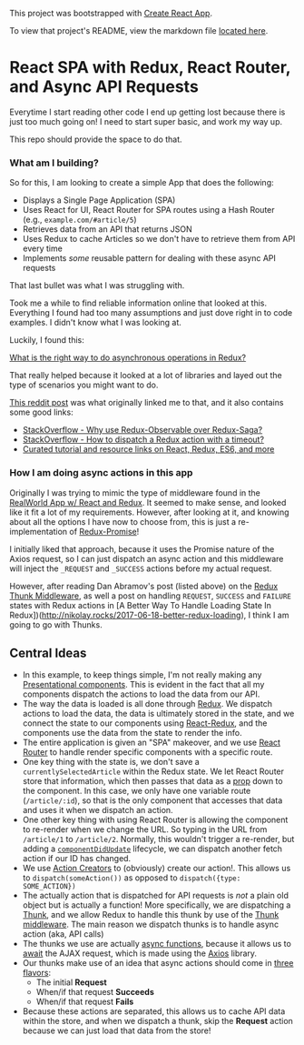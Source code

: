 This project was bootstrapped with [Create React App](https://github.com/facebookincubator/create-react-app).

To view that project's README, view the markdown file [located here](https://github.com/facebookincubator/create-react-app/blob/master/packages/react-scripts/template/README.md).

# React SPA with Redux, React Router, and Async API Requests

Everytime I start reading other code I end up getting lost because there is just too much
going on! I need to start super basic, and work my way up.

This repo should provide the space to do that.

### What am I building?

So for this, I am looking to create a simple App that does the following:

- Displays a Single Page Application (SPA)
- Uses React for UI, React Router for SPA routes using a Hash Router (e.g., `example.com/#article/5`)
- Retrieves data from an API that returns JSON
- Uses Redux to cache Articles so we don't have to retrieve them from API every time
- Implements _some_ reusable pattern for dealing with these async API requests

That last bullet was what I was struggling with.

Took me a while to find reliable information online that looked at this. Everything I found had too
many assumptions and just dove right in to code examples. I didn't know what I was looking at.

Luckily, I found this:

[What is the right way to do asynchronous operations in Redux?](https://decembersoft.com/posts/what-is-the-right-way-to-do-asynchronous-operations-in-redux/)

That really helped because it looked at a lot of libraries and layed out the type
of scenarios you might want to do.

[This reddit post](https://www.reddit.com/r/reactjs/comments/7yhhnx/reduxsaga_or_reduxobservable/dugwyrj/)
was what originally linked me to that, and it also contains some good links:

- [StackOverflow - Why use Redux-Observable over Redux-Saga?](https://stackoverflow.com/q/40021344)
- [StackOverflow - How to dispatch a Redux action with a timeout?](https://stackoverflow.com/a/38574266)
- [Curated tutorial and resource links on React, Redux, ES6, and more](https://github.com/markerikson/react-redux-links)

### How I am doing async actions in this app

Originally I was trying to mimic the type of middleware found in the
[RealWorld App w/ React and Redux](https://github.com/gothinkster/react-redux-realworld-example-app/blob/master/src/middleware.js#L10).
It seemed to make sense, and looked like it fit a lot of my requirements. However, after looking
at it, and knowing about all the options I have now to choose from, this is just a re-implementation
of [Redux-Promise](https://github.com/redux-utilities/redux-promise)!

I initially liked that approach, because it uses the Promise nature of the Axios request, so
I can just dispatch an async action and this middleware will inject the `_REQUEST` and `_SUCCESS`
actions before my actual request.

However, after reading Dan Abramov's post (listed above) on the [Redux Thunk Middleware](https://stackoverflow.com/a/35415559/864233), as well a post on handling `REQUEST`, `SUCCESS` and
`FAILURE` states with Redux actions in [A Better Way To Handle Loading State In Redux])(http://nikolay.rocks/2017-06-18-better-redux-loading),
I think I am going to go with Thunks.

## Central Ideas

- In this example, to keep things simple, I'm not really making any
  [Presentational components](https://medium.com/@dan_abramov/smart-and-dumb-components-7ca2f9a7c7d0).
  This is evident in the fact that all my components dispatch the actions to load the data from our
  API.
- The way the data is loaded is all done through [Redux](https://redux.js.org/). We dispatch actions
  to load the data, the data is ultimately stored in the state, and we connect the state to our
  components using [React-Redux](https://github.com/reduxjs/react-redux), and the components use
  the data from the state to render the info.
- The entire application is given an "SPA" makeover, and we use [React Router](https://reacttraining.com/react-router/)
  to handle render specific components with a specific route.
- One key thing with the state is, we don't save a `currentlySelectedArticle` within the Redux state.
  We let React Router store that information, which then passes that data as a
  [prop](https://reactjs.org/docs/components-and-props.html) down to the component. In this case,
  we only have one variable route (`/article/:id`), so that is the only component that accesses
  that data and uses it when we dispatch an action.
- One other key thing with using React Router is allowing the component to re-render when we change
  the URL. So typing in the URL from `/article/1` to `/article/2`. Normally, this wouldn't trigger
  a re-render, but adding a [`componentDidUpdate`](https://reactjs.org/docs/react-component.html#componentdidupdate)
  lifecycle, we can dispatch another fetch action if our ID has changed.
- We use [Action Creators](https://redux.js.org/basics/actions#action-creators) to (obviously) create
  our action!. This allows us to `dispatch(someAction())` as opposed to
  `dispatch({type: SOME_ACTION})`
- The actually action that is dispatched for API requests is _not_ a plain old object but is actually a function!
  More specifically, we are dispatching a [Thunk](https://daveceddia.com/what-is-a-thunk/),
  and we allow Redux to handle this thunk by use of the
  [Thunk middleware](https://github.com/reduxjs/redux-thunk). The main reason we dispatch thunks is
  to handle async action (aka, API calls)
- The thunks we use are actually [async functions](http://mdn.io/async_function), because it allows us
  to [await](http://mdn.io/await) the AJAX request, which is made using the [Axios](https://github.com/axios/axios)
  library.
- Our thunks make use of an idea that async actions should come in [three flavors](https://decembersoft.com/posts/a-simple-naming-convention-for-action-creators-in-redux-js/):
  - The initial **Request**
  - When/if that request **Succeeds**
  - When/if that request **Fails**
- Because these actions are separated, this allows us to cache API data within the store, and when we
  dispatch a thunk, skip the **Request** action because we can just load that data from the store!

